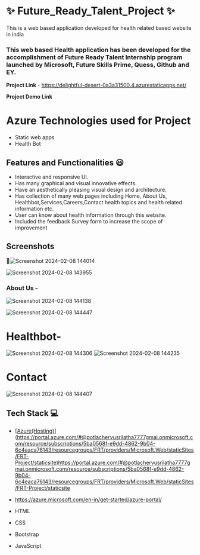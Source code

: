 
# ✨ Future_Ready_Talent_Project  ✨

This is a web based application developed for health related based website in india

### This web based Health application has been developed for the accomplishment of Future Ready Talent Internship program launched by Microsoft, Future Skills Prime, Quess, Github and EY.


**Project Link** - https://delightful-desert-0a3a31500.4.azurestaticapps.net/

**Project Demo Link**

# Azure Technologies used for Project
- Static web apps
- Health Bot

## Features and Functionalities 😃

- Interactive and responsive UI.
- Has many graphical and visual innovative effects.
- Have an aesthetically pleasing visual design and architecture.
- Has collection of many web pages including Home, About Us, Healthbot,Services,Careers,Contact health topics and health related information etc.
- User can know about health information through this website.
- Included the feedback Survey form to increase the scope of improvement 

## Screenshots

 📸![Screenshot 2024-02-08 144014](https://github.com/Sripsri/Future_Ready_Talent_Project/assets/152765236/a4acbfff-49b2-4ea5-b3af-a676733abeb4)


 ![Screenshot 2024-02-08 143955](https://github.com/Sripsri/Future_Ready_Talent_Project/assets/152765236/2a0161e9-4537-4c8f-94f3-8b05757dce09)

### About Us -

![Screenshot 2024-02-08 144138](https://github.com/Sripsri/Future_Ready_Talent_Project/assets/152765236/67a39f4c-5c9d-4f35-ad58-249ea591b595)

![Screenshot 2024-02-08 144447](https://github.com/Sripsri/Future_Ready_Talent_Project/assets/152765236/c8dd4ae0-55e1-4382-84a9-41051b752ced)


# Healthbot-
![Screenshot 2024-02-08 144306](https://github.com/Sripsri/Future_Ready_Talent_Project/assets/152765236/9b34bd85-5c7a-41a9-a05d-f6da594d3840)
![Screenshot 2024-02-08 144235](https://github.com/Sripsri/Future_Ready_Talent_Project/assets/152765236/7a46769f-995a-45ae-ae0d-245ef45adc86)

# Contact
![Screenshot 2024-02-08 144407](https://github.com/Sripsri/Future_Ready_Talent_Project/assets/152765236/e10f4d31-bf60-4d92-a24f-6956d1e42f5b)

## Tech Stack 💻

- [[Azure(Hosting)](https://azure.microsoft.com/en-in/features/azure-portal/)](https://portal.azure.com/#@potlachervusrilatha7777gmai.onmicrosoft.com/resource/subscriptions/5ba0568f-e9dd-4862-9b04-6c4eaca76143/resourcegroups/FRT/providers/Microsoft.Web/staticSites/FRT-Project/staticsite)https://portal.azure.com/#@potlachervusrilatha7777gmai.onmicrosoft.com/resource/subscriptions/5ba0568f-e9dd-4862-9b04-6c4eaca76143/resourcegroups/FRT/providers/Microsoft.Web/staticSites/FRT-Project/staticsite

- https://azure.microsoft.com/en-in/get-started/azure-portal/
- HTML
- CSS
- Bootstrap
- JavaScript
